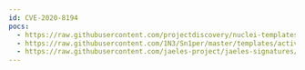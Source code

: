 ```yaml
---
id: CVE-2020-8194
pocs:
  - https://raw.githubusercontent.com/projectdiscovery/nuclei-templates/master/cves/CVE-2020-8194.yaml
  - https://raw.githubusercontent.com/1N3/Sn1per/master/templates/active/CVE-2020-8194_-_Citrix_ADC_NetScaler_Gateway_Reflected_Code_Injection.sh
  - https://raw.githubusercontent.com/jaeles-project/jaeles-signatures/master/cves/citrix-code-injection-cve-2020-8194.yaml
---
```

